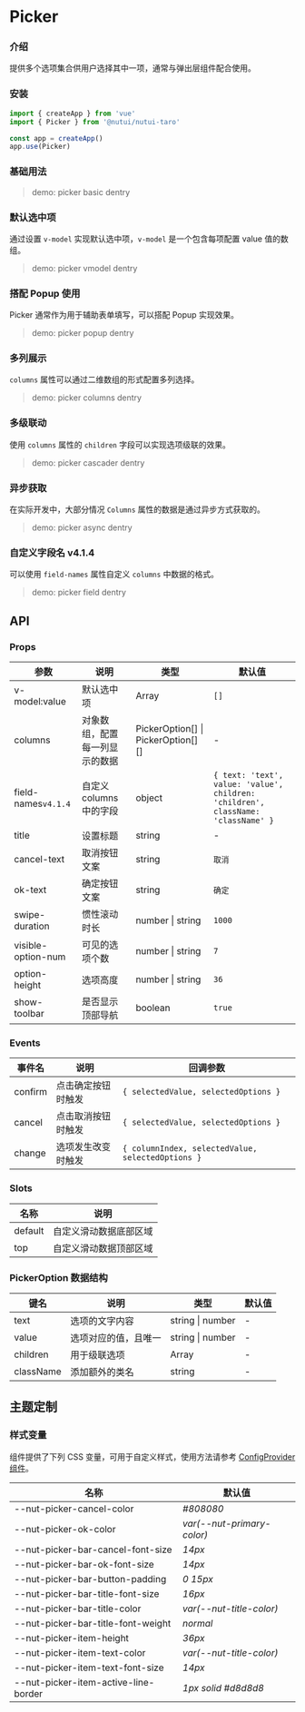 # Picker

### 介绍

提供多个选项集合供用户选择其中一项，通常与弹出层组件配合使用。

### 安装

```js
import { createApp } from 'vue'
import { Picker } from '@nutui/nutui-taro'

const app = createApp()
app.use(Picker)
```

### 基础用法

> demo: picker basic dentry

### 默认选中项

通过设置 `v-model` 实现默认选中项，`v-model` 是一个包含每项配置 value 值的数组。

> demo: picker vmodel dentry

### 搭配 Popup 使用

Picker 通常作为用于辅助表单填写，可以搭配 Popup 实现效果。

> demo: picker popup dentry

### 多列展示

`columns` 属性可以通过二维数组的形式配置多列选择。

> demo: picker columns dentry

### 多级联动

使用 `columns` 属性的 `children` 字段可以实现选项级联的效果。

> demo: picker cascader dentry

### 异步获取

在实际开发中，大部分情况 `Columns` 属性的数据是通过异步方式获取的。

> demo: picker async dentry

### 自定义字段名 v4.1.4

可以使用 `field-names` 属性自定义 `columns` 中数据的格式。

> demo: picker field dentry

## API

### Props

| 参数 | 说明 | 类型 | 默认值 |
| --- | --- | --- | --- |
| v-model:value | 默认选中项 | Array | `[]` |
| columns | 对象数组，配置每一列显示的数据 | PickerOption[] \| PickerOption[][] | - |
| field-names`v4.1.4` | 自定义 columns 中的字段 | object | `{ text: 'text', value: 'value', children: 'children', className: 'className' }` |
| title | 设置标题 | string | - |
| cancel-text | 取消按钮文案 | string | `取消` |
| ok-text | 确定按钮文案 | string | `确定` |
| swipe-duration | 惯性滚动时长 | number \| string | `1000` |
| visible-option-num | 可见的选项个数 | number \| string | `7` |
| option-height | 选项高度 | number \| string | `36` |
| show-toolbar | 是否显示顶部导航 | boolean | `true` |

### Events

| 事件名 | 说明 | 回调参数 |
| --- | --- | --- |
| confirm | 点击确定按钮时触发 | `{ selectedValue, selectedOptions }` |
| cancel | 点击取消按钮时触发 | `{ selectedValue, selectedOptions }` |
| change | 选项发生改变时触发 | `{ columnIndex, selectedValue, selectedOptions }` |

### Slots

| 名称 | 说明 |
| --- | --- |
| default | 自定义滑动数据底部区域 |
| top | 自定义滑动数据顶部区域 |

### PickerOption 数据结构

| 键名 | 说明 | 类型 | 默认值 |
| --- | --- | --- | --- |
| text | 选项的文字内容 | string \| number | - |
| value | 选项对应的值，且唯一 | string \| number | - |
| children | 用于级联选项 | Array | - |
| className | 添加额外的类名 | string | - |

## 主题定制

### 样式变量

组件提供了下列 CSS 变量，可用于自定义样式，使用方法请参考 [ConfigProvider 组件](#/zh-CN/component/configprovider)。

| 名称 | 默认值 |
| --- | --- |
| --nut-picker-cancel-color | _#808080_ |
| --nut-picker-ok-color | _var(--nut-primary-color)_ |
| --nut-picker-bar-cancel-font-size | _14px_ |
| --nut-picker-bar-ok-font-size | _14px_ |
| --nut-picker-bar-button-padding | _0 15px_ |
| --nut-picker-bar-title-font-size | _16px_ |
| --nut-picker-bar-title-color | _var(--nut-title-color)_ |
| --nut-picker-bar-title-font-weight | _normal_ |
| --nut-picker-item-height | _36px_ |
| --nut-picker-item-text-color | _var(--nut-title-color)_ |
| --nut-picker-item-text-font-size | _14px_ |
| --nut-picker-item-active-line-border | _1px solid #d8d8d8_ |
